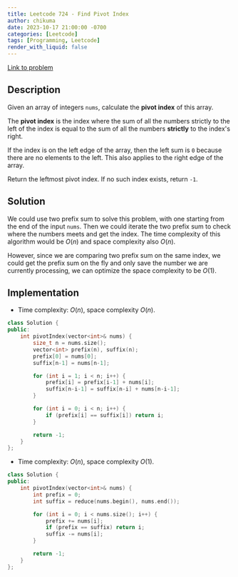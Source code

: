 ```yaml
---
title: Leetcode 724 - Find Pivot Index
author: chikuma
date: 2023-10-17 21:00:00 -0700
categories: [Leetcode]
tags: [Programming, Leetcode]
render_with_liquid: false
---
```


[Link to problem](https://leetcode.com/problems/find-pivot-index/)

## Description

Given an array of integers `nums`, calculate the **pivot index** of this array.

The **pivot index** is the index where the sum of all the numbers strictly to
the left of the index is equal to the sum of all the numbers **strictly** to the
index's right.

If the index is on the left edge of the array, then the left sum is `0` because
there are no elements to the left. This also applies to the right edge of the
array.

Return the leftmost pivot index. If no such index exists, return `-1`.

## Solution

We could use two prefix sum to solve this problem, with one starting from the
end of the input `nums`. Then we could iterate the two prefix sum to check where
the numbers meets and get the index. The time complexity of this algorithm would
be $O(n)$ and space complexity also $O(n)$.

However, since we are comparing two prefix sum on the same index, we could get
the prefix sum on the fly and only save the number we are currently processing,
we can optimize the space complexity to be $O(1)$.

## Implementation

* Time complexity: $O(n)$, space complexity $O(n)$.
```cpp
class Solution {
public:
    int pivotIndex(vector<int>& nums) {
        size_t n = nums.size();
        vector<int> prefix(n), suffix(n);
        prefix[0] = nums[0];
        suffix[n-1] = nums[n-1];

        for (int i = 1; i < n; i++) {
            prefix[i] = prefix[i-1] + nums[i];
            suffix[n-i-1] = suffix[n-i] + nums[n-i-1];
        }

        for (int i = 0; i < n; i++) {
            if (prefix[i] == suffix[i]) return i;
        }

        return -1;
    }
};
```

* Time complexity: $O(n)$, space complexity $O(1)$.
```cpp
class Solution {
public:
    int pivotIndex(vector<int>& nums) {
        int prefix = 0;
        int suffix = reduce(nums.begin(), nums.end());

        for (int i = 0; i < nums.size(); i++) {
            prefix += nums[i];
            if (prefix == suffix) return i;
            suffix -= nums[i];
        }

        return -1;
    }
};
```